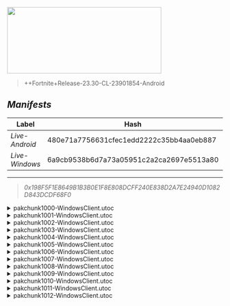 <div style="pointer-events: none">
  <img style="pointer-events: none" src="https://raw.githubusercontent.com/Tectors/Archive/master/source/dependents/gen.25.30.svg" width="360" height="155">
<div>

 >  
  
  > ++Fortnite+Release-23.30-CL-23901854-Android

## *Manifests*
| Label | Hash | Route |
| - | - | - |
| *Live-Android* | 480e71a7756631cfec1edd2222c35bb4aa0eb887 | [uF3iVA5S7aK6xpQAQkiatHeUswxUXw](https://github.com/Tectors/Archive/blob/master/manifests/uF3iVA5S7aK6xpQAQkiatHeUswxUXw.manifest) |
| *Live-Windows* | 6a9cb9538b6d7a73a05951c2a2ca2697e5513a80 | [k3pvBY__gYAhQAV2pUS0NYGb2dcbxg](https://github.com/Tectors/Archive/blob/master/manifests/k3pvBY__gYAhQAV2pUS0NYGb2dcbxg.manifest) |

---

> *0x198F5F1E8649B1B3B0E1F8E808DCFF240E838D2A7E24940D1082D843DCDF68F0*

<details>
  <summary>pakchunk1000-WindowsClient.utoc</summary>

 > 
    0x7B836979F22A7B3C5455E1FED88373095D3C78AE0DBC5AE88C1F33D5AC319BA4

  <img src="https://raw.githubusercontent.com/Tectors/Archive/master/source/dependents/referred/Pickaxe_BrainMatter.svg" width="100"> <img src="https://raw.githubusercontent.com/Tectors/Archive/master/source/dependents/referred/Character_BrainMatter.svg" width="100"> <img src="https://raw.githubusercontent.com/Tectors/Archive/master/source/dependents/referred/Backpack_BrainMatter.svg" width="100"> 
</details>

<details>
  <summary>pakchunk1001-WindowsClient.utoc</summary>

 > 
    0x52B2F105EAE9E737A83091DA5E362A01EBCD48D3F625C7BCB06DB3AA7BCEF8D4

  <img src="https://raw.githubusercontent.com/Tectors/Archive/master/source/dependents/referred/EID_OilPaint.svg" width="100"> 
</details>

<details>
  <summary>pakchunk1002-WindowsClient.utoc</summary>

 > 
    0x98C7069AB6418F19490459962AA64781CADC46F64A7070C89FD6A6A4C300F51E

  <img src="https://raw.githubusercontent.com/Tectors/Archive/master/source/dependents/referred/EID_Jockey.svg" width="100"> 
</details>

<details>
  <summary>pakchunk1003-WindowsClient.utoc</summary>

 > 
    0x06410F950EDB099A284B0B751C86C65C89BB2F2855904778CE0E1650626F693E

  <img src="https://raw.githubusercontent.com/Tectors/Archive/master/source/dependents/referred/Pickaxe_PowerFarmer.svg" width="100"> <img src="https://raw.githubusercontent.com/Tectors/Archive/master/source/dependents/referred/Glider_PowerFarmer.svg" width="100"> <img src="https://raw.githubusercontent.com/Tectors/Archive/master/source/dependents/referred/EID_PowerFarmer.svg" width="100"> <img src="https://raw.githubusercontent.com/Tectors/Archive/master/source/dependents/referred/Character_PowerFarmer.svg" width="100"> <img src="https://raw.githubusercontent.com/Tectors/Archive/master/source/dependents/referred/Backpack_PowerFarmer.svg" width="100"> 
</details>

<details>
  <summary>pakchunk1004-WindowsClient.utoc</summary>

 > 
    0xC245995BDAED04F6527B0DC33F9F77C8F1562943515D5C15979C141A1FAB2C1D

  <img src="https://raw.githubusercontent.com/Tectors/Archive/master/source/dependents/referred/EID_Spectacular.svg" width="100"> 
</details>

<details>
  <summary>pakchunk1005-WindowsClient.utoc</summary>

 > 
    0x147139E3459B707B2A44E317B7513745021B28482E1BE4D54DD3ABE08192B25A

  <img src="https://raw.githubusercontent.com/Tectors/Archive/master/source/dependents/referred/EID_Cottontail.svg" width="100"> 
</details>

<details>
  <summary>pakchunk1006-WindowsClient.utoc</summary>

 > 
    0x727304BE29F58CA7B6577E1D15EAB99D32B35C90908809E325F5F1D6D7BC1363

  <img src="https://raw.githubusercontent.com/Tectors/Archive/master/source/dependents/referred/EID_Competitor.svg" width="100"> 
</details>

<details>
  <summary>pakchunk1007-WindowsClient.utoc</summary>

 > 
    0x9034DB376C9164023010442C176CE8270761B6C2B495C6F9CC4BA89FBBF38AE9

  <img src="https://raw.githubusercontent.com/Tectors/Archive/master/source/dependents/referred/Pickaxe_FolkEvening.svg" width="100"> <img src="https://raw.githubusercontent.com/Tectors/Archive/master/source/dependents/referred/Backpack_FolkEveningSheath.svg" width="100"> <img src="https://raw.githubusercontent.com/Tectors/Archive/master/source/dependents/referred/Backpack_FolkEvening.svg" width="100"> 
</details>

<details>
  <summary>pakchunk1008-WindowsClient.utoc</summary>

 > 
    0xB07B6E4565C7F72AD69F08CB85621217EEFE1565F26A186EF7A47D9D36E3952C

  <img src="https://raw.githubusercontent.com/Tectors/Archive/master/source/dependents/referred/EID_BankNotes.svg" width="100"> 
</details>

<details>
  <summary>pakchunk1009-WindowsClient.utoc</summary>

 > 
    0xDDB78DDD7971B5CA666936B53BAEBAF5498067B1C7B3C5053B35104803925AFE

  <img src="https://raw.githubusercontent.com/Tectors/Archive/master/source/dependents/referred/EID_SunMelt.svg" width="100"> 
</details>

<details>
  <summary>pakchunk1010-WindowsClient.utoc</summary>

 > 
    0xCBB5C2CC20A295BD50F9394BB53DAC40202BCADD60219F4F3C8D9DB5BE708629

  <img src="https://raw.githubusercontent.com/Tectors/Archive/master/source/dependents/referred/Wrap_FolkEvening.svg" width="100"> <img src="https://raw.githubusercontent.com/Tectors/Archive/master/source/dependents/referred/Character_FolkEvening.svg" width="100"> 
</details>

<details>
  <summary>pakchunk1011-WindowsClient.utoc</summary>

 > 
    0x5F149D17C16F53A4CF98C8366452DCC4F5C5CA89B7B3921C0E9485CFCADC75F4

  <img src="https://raw.githubusercontent.com/Tectors/Archive/master/source/dependents/referred/EID_Devotion.svg" width="100"> 
</details>

<details>
  <summary>pakchunk1012-WindowsClient.utoc</summary>

 > 
    0x193E2DCFBF3E3DB90CB637079E59219B02C6EE5400AFB130304588827E7D3D5D

  <img src="https://raw.githubusercontent.com/Tectors/Archive/master/source/dependents/referred/Pickaxe_RollerBlade.svg" width="100"> <img src="https://raw.githubusercontent.com/Tectors/Archive/master/source/dependents/referred/EID_RollerBlade.svg" width="100"> <img src="https://raw.githubusercontent.com/Tectors/Archive/master/source/dependents/referred/Character_RollerBlade.svg" width="100"> <img src="https://raw.githubusercontent.com/Tectors/Archive/master/source/dependents/referred/Backpack_RollerBlade.svg" width="100"> 
</details>

